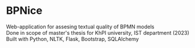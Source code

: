 # BPNice
Web-application for assesing textual quality of BPMN models  
Done in scope of master's thesis for KhPI university, IST department (2023)  
Built with Python, NLTK, Flask, Bootstrap, SQLAlchemy  
